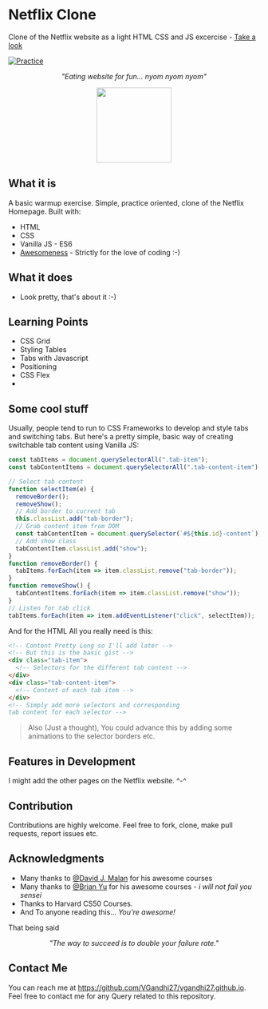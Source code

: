 # Netflix Clone

Clone of the Netflix website as a light HTML CSS and JS excercise - [Take a look](https://vgandhi27.github.io/Netflix-Clone/)

[![Practice](https://img.shields.io/badge/Practice-HTML/CSS/JS-orange.svg)](https://vgandhi27.github.io/Netflix-Clone/)

_<p align="center">"Eating website for fun... nyom nyom nyom"</p>_

<div align="center" style="text-align:center; margin:auto;">
<img align="center" src="https://i.imgur.com/EgCvXyK.png" width="150"/>
</div>

## What it is

A basic warmup exercise. Simple, practice oriented, clone of the Netflix Homepage. Built with:

- HTML
- CSS
- Vanilla JS - ES6
- [Awesomeness](https://www.wikihow.com/Love-Programming) - Strictly for the love of coding :-)

## What it does

- Look pretty, that's about it :-)

## Learning Points

- CSS Grid
- Styling Tables
- Tabs with Javascript
- Positioning
- CSS Flex
- 
## Some cool stuff

Usually, people tend to run to CSS Frameworks to develop and style tabs and switching tabs. But here's a pretty simple, basic way of creating switchable tab content using Vanilla JS:

```javascript
const tabItems = document.querySelectorAll(".tab-item");
const tabContentItems = document.querySelectorAll(".tab-content-item");

// Select tab content
function selectItem(e) {
  removeBorder();
  removeShow();
  // Add border to current tab
  this.classList.add("tab-border");
  // Grab content item from DOM
  const tabContentItem = document.querySelector(`#${this.id}-content`);
  // Add show class
  tabContentItem.classList.add("show");
}
function removeBorder() {
  tabItems.forEach(item => item.classList.remove("tab-border"));
}
function removeShow() {
  tabContentItems.forEach(item => item.classList.remove("show"));
}
// Listen for tab click
tabItems.forEach(item => item.addEventListener("click", selectItem));
```

And for the HTML All you really need is this:

```html
<!-- Content Pretty Long so I'll add later -->
<!-- But this is the basic gist -->
<div class="tab-item">
  <!-- Selectors for the different tab content -->
</div>
<div class="tab-content-item">
  <!-- Content of each tab item -->
</div>
<!-- Simply add more selectors and corresponding 
tab content for each selector -->
```

> Also (Just a thought), You could advance this by adding some animations to the selector borders etc.

## Features in Development

I might add the other pages on the Netflix website. ^-^

## Contribution

Contributions are highly welcome. Feel free to fork, clone, make pull requests, report issues etc.

## Acknowledgments
- Many thanks to [@David J. Malan](https://github.com/dmalan) for his awesome courses 
- Many thanks to [@Brian Yu](https://github.com/brianyu28) for his awesome courses - _i will not fail you sensei_
- Thanks to Harvard CS50 Courses.
- And To anyone reading this... _You're awesome!_

That being said
_<p align="center">"The way to succeed is to double your failure rate."</p>_

## Contact Me

You can reach me at https://github.com/VGandhi27/vgandhi27.github.io. Feel free to contact me for any Query related to this repository.

